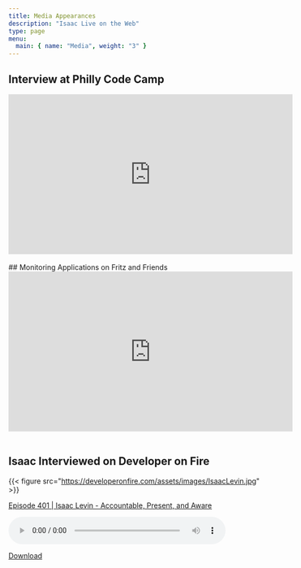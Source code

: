 ```yaml
---
title: Media Appearances
description: "Isaac Live on the Web"
type: page
menu:
  main: { name: "Media", weight: "3" }
---
```


## Interview at Philly Code Camp

<iframe width="560" height="315" src="https://www.youtube.com/embed/ipUCz1Z6B-8?start=11787" frameborder="0" allow="accelerometer; autoplay; encrypted-media; gyroscope; picture-in-picture" allowfullscreen></iframe>

<br />
<br />
## Monitoring Applications on Fritz and Friends

<iframe width="560" height="315" src="https://www.youtube.com/embed/m4LW95T7TQE" frameborder="0" allow="accelerometer; autoplay; encrypted-media; gyroscope; picture-in-picture" allowfullscreen></iframe>

<br />
<br />

## Isaac Interviewed on Developer on Fire

{{< figure src="https://developeronfire.com/assets/images/IsaacLevin.jpg" >}}

<a href="https://developeronfire.com/podcast/episode-401-isaac-levin-accountable-present-and-aware">Episode 401 | Isaac Levin - Accountable, Present, and Aware</a>

<audio style="width: 85%" src="https://traffic.libsyn.com/developeronfire/DeveloperOnFire-401-IsaacLevin.mp3" controls="controls"></audio>

<a href="https://traffic.libsyn.com/developeronfire/DeveloperOnFire-401-IsaacLevin.mp3" target="_blank">Download</a>
